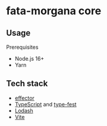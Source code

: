 # fata-morgana core

## Usage

Prerequisites
- Node.js 16+
- Yarn

## Tech stack

- [effector](https://effector.dev/)
- [TypeScript](https://www.typescriptlang.org/) and [type-fest](https://github.com/sindresorhus/type-fest)
- [Lodash](https://lodash.com/)
- [Vite](https://vitejs.dev/)

